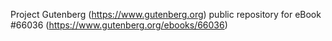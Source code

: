 Project Gutenberg (https://www.gutenberg.org) public repository for
eBook #66036 (https://www.gutenberg.org/ebooks/66036)
